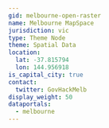 ```yaml
---
gid: melbourne-open-raster
name: Melbourne MapSpace
jurisdiction: vic
type: Theme Node
theme: Spatial Data
location:
  lat: -37.815794
  lon: 144.956918
is_capital_city: true
contact:
  twitter: GovHackMelb
display_weight: 50
dataportals:
  - melbourne
---
```

